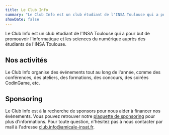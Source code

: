 ```yaml
---
title: Le Club Info
summary: "Le Club Info est un club étudiant de l'INSA Toulouse qui a pour but de promouvoir l'informatique et les sciences du numérique auprès des étudiants de l'INSA Toulouse."
showDate: false
---
```


Le Club Info est un club étudiant de l'INSA Toulouse qui a pour but de promouvoir l'informatique et les sciences du numérique auprès des étudiants de l'INSA Toulouse.

## Nos activités

Le Club Info organise des événements tout au long de l'année, comme des conférences, des ateliers, des formations, des concours, des soirées CodinGame, etc.

## Sponsoring

Le Club Info est à la recherche de sponsors pour nous aider à financer nos événements. Vous pouvez retrouver notre [plaquette de sponsoring](https://drive.google.com/file/d/1hG1zzI2VmevSAs9sIsYOf8Mhvk6qLwrq/view) pour plus d'informations. Pour toute question, n'hésitez pas à nous contacter par mail à l'adresse [club.info@amicale-insat.fr](mailto:club.info@amicale-insat.fr).

